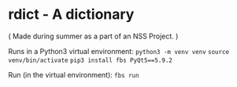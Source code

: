 # rdict - A dictionary
( Made during summer as a part of an NSS Project. )

Runs in a Python3 virtual environment:
`python3 -m venv venv`
`source venv/bin/activate`
`pip3 install fbs PyQt5==5.9.2`

Run (in the virtual environment):
`fbs run`

